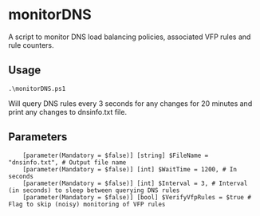 # monitorDNS
A script to monitor DNS load balancing policies, associated VFP rules and rule counters.

## Usage
```
.\monitorDNS.ps1
```
Will query DNS rules every 3 seconds for any changes for 20 minutes and print any changes to dnsinfo.txt file. 

## Parameters
```
    [parameter(Mandatory = $false)] [string] $FileName = "dnsinfo.txt", # Output file name
    [parameter(Mandatory = $false)] [int] $WaitTime = 1200, # In seconds
    [parameter(Mandatory = $false)] [int] $Interval = 3, # Interval (in seconds) to sleep between querying DNS rules
    [parameter(Mandatory = $false)] [bool] $VerifyVfpRules = $true # Flag to skip (noisy) monitoring of VFP rules  
``` 